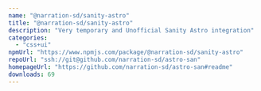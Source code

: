 ```yaml
---
name: "@narration-sd/sanity-astro"
title: "@narration-sd/sanity-astro"
description: "Very temporary and Unofficial Sanity Astro integration"
categories:
  - "css+ui"
npmUrl: "https://www.npmjs.com/package/@narration-sd/sanity-astro"
repoUrl: "ssh://git@github.com/narration-sd/astro-san"
homepageUrl: "https://github.com/narration-sd/astro-san#readme"
downloads: 69
---
```

